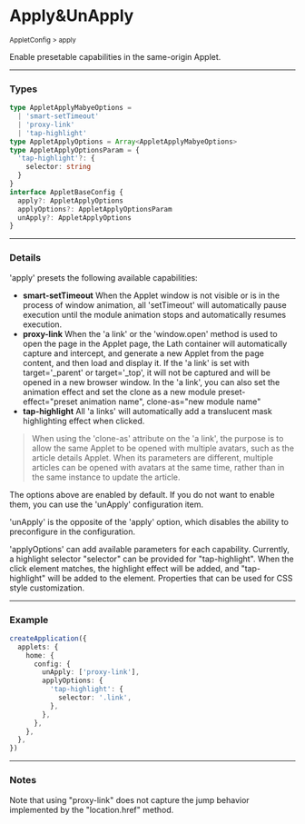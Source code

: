# Apply&UnApply

<small>AppletConfig > apply</small>

Enable presetable capabilities in the same-origin Applet.

---

<h3>Types</h3>

```ts
type AppletApplyMabyeOptions =
  | 'smart-setTimeout'
  | 'proxy-link'
  | 'tap-highlight'
type AppletApplyOptions = Array<AppletApplyMabyeOptions>
type AppletApplyOptionsParam = {
  'tap-highlight'?: {
    selector: string
  }
}
interface AppletBaseConfig {
  apply?: AppletApplyOptions
  applyOptions?: AppletApplyOptionsParam
  unApply?: AppletApplyOptions
}
```

---

<h3>Details</h3>

'apply' presets the following available capabilities:

- **smart-setTimeout** When the Applet window is not visible or is in the process of window animation, all 'setTimeout' will automatically pause execution until the module animation stops and automatically resumes execution.
- **proxy-link** When the 'a link' or the 'window.open' method is used to open the page in the Applet page, the Lath container will automatically capture and intercept, and generate a new Applet from the page content, and then load and display it. If the 'a link' is set with target='\_parent' or target='\_top', it will not be captured and will be opened in a new browser window. In the 'a link', you can also set the animation effect and set the clone as a new module preset-effect="preset animation name", clone-as="new module name"
- **tap-highlight** All 'a links' will automatically add a translucent mask highlighting effect when clicked.

> When using the 'clone-as' attribute on the 'a link', the purpose is to allow the same Applet to be opened with multiple avatars, such as the article details Applet. When its parameters are different, multiple articles can be opened with avatars at the same time, rather than in the same instance to update the article.

The options above are enabled by default. If you do not want to enable them, you can use the 'unApply' configuration item.

'unApply' is the opposite of the 'apply' option, which disables the ability to preconfigure in the configuration.

'applyOptions' can add available parameters for each capability. Currently, a highlight selector "selector" can be provided for "tap-highlight". When the click element matches, the highlight effect will be added, and "tap-highlight" will be added to the element. Properties that can be used for CSS style customization.

---

<h3>Example</h3>

```ts
createApplication({
  applets: {
    home: {
      config: {
        unApply: ['proxy-link'],
        applyOptions: {
          'tap-highlight': {
            selector: '.link',
          },
        },
      },
    },
  },
})
```

---

<h3>Notes</h3>

Note that using "proxy-link" does not capture the jump behavior implemented by the "location.href" method.
